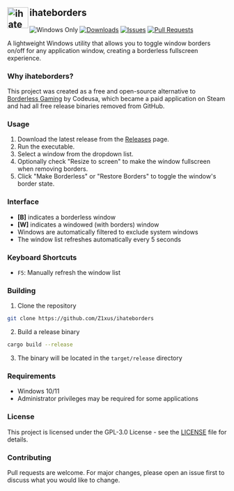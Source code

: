 ## ihateborders <img src="assets/icon.ico" alt="ihateborders icon" width="48" height="48" align="left">
![Windows Only](https://img.shields.io/badge/platform-Windows-blue?logo=windows)
[![Downloads](https://img.shields.io/github/downloads/z1xus/ihateborders/total)](https://github.com/z1xus/ihateborders/releases)
[![Issues](https://img.shields.io/github/issues/z1xus/ihateborders)](https://github.com/z1xus/ihateborders/issues)
[![Pull Requests](https://img.shields.io/github/issues-pr/z1xus/ihateborders)](https://github.com/z1xus/ihateborders/pulls)

A lightweight Windows utility that allows you to toggle window borders on/off for any application window, creating a borderless fullscreen experience.

### Why ihateborders?
This project was created as a free and open-source alternative to [Borderless Gaming](https://github.com/Codeusa/Borderless-Gaming) by Codeusa, which became a paid application on Steam and had all free release binaries removed from GitHub.

### Usage
1. Download the latest release from the [Releases](https://github.com/z1xus/ihateborders/releases) page.
2. Run the executable.
3. Select a window from the dropdown list.
4. Optionally check "Resize to screen" to make the window fullscreen when removing borders.
5. Click "Make Borderless" or "Restore Borders" to toggle the window's border state.

### Interface
- **[B]** indicates a borderless window
- **[W]** indicates a windowed (with borders) window
- Windows are automatically filtered to exclude system windows
- The window list refreshes automatically every 5 seconds

### Keyboard Shortcuts
- `F5`: Manually refresh the window list

### Building
1. Clone the repository
```bash
git clone https://github.com/Z1xus/ihateborders
```
2. Build a release binary
```bash
cargo build --release
```
3. The binary will be located in the `target/release` directory

### Requirements
- Windows 10/11
- Administrator privileges may be required for some applications

### License
This project is licensed under the GPL-3.0 License - see the [LICENSE](LICENSE) file for details.

### Contributing
Pull requests are welcome. For major changes, please open an issue first to discuss what you would like to change.
